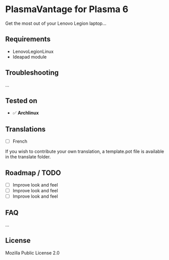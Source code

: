 # PlasmaVantage for Plasma 6

Get the most out of your Lenovo Legion laptop...

## Requirements

- LenovoLegionLinux
- Ideapad module

## Troubleshooting

...

## Tested on

- ✅ **Archlinux**

## Translations

- [ ] French

If you wish to contribute your own translation, a template.pot file is available in the translate folder.

## Roadmap / TODO

- [ ] Improve look and feel
- [ ] Improve look and feel
- [ ] Improve look and feel

## FAQ

...

## License

Mozilla Public License 2.0
